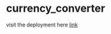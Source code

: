 # **currency_converter**
visit the deployment here [link](https://03-prathamesh.github.io/currency_converter/)

